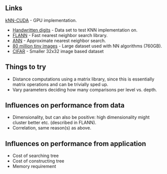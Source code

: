Links
-----
[kNN-CUDA](https://github.com/vincentfpgarcia/kNN-CUDA) - GPU implementation.
- [Handwritten digits](http://yann.lecun.com/exdb/mnist/) - Data set to test KNN implementation on.
- [FLANN](http://www.cs.ubc.ca/research/flann/) - Fast nearest neighbor search library.
- [ANN](https://www.cs.umd.edu/~mount/ANN/) - Approximate nearest neighbor search.
- [80 million tiny images](http://people.csail.mit.edu/torralba/publications/80millionImages.pdf) - Large dataset used with NN algorithms (760GB).
- [CIFAR](http://www.cs.toronto.edu/~kriz/cifar.html) - Smaller 32x32 image based dataset

Things to try
-------------
- Distance computations using a matrix library, since this is essentially matrix operations and can be trivially sped up.
- Vary parameters deciding how many comparisons per level vs. depth.

Influences on performance from data
-----------------------------------
- Dimensionality, but can also be positive: high dimensionality might cluster better etc. (described in FLANN).
- Correlation, same reason(s) as above.

Influences on performance from application
------------------------------------------
- Cost of searching tree
- Cost of constructing tree
- Memory requirement
